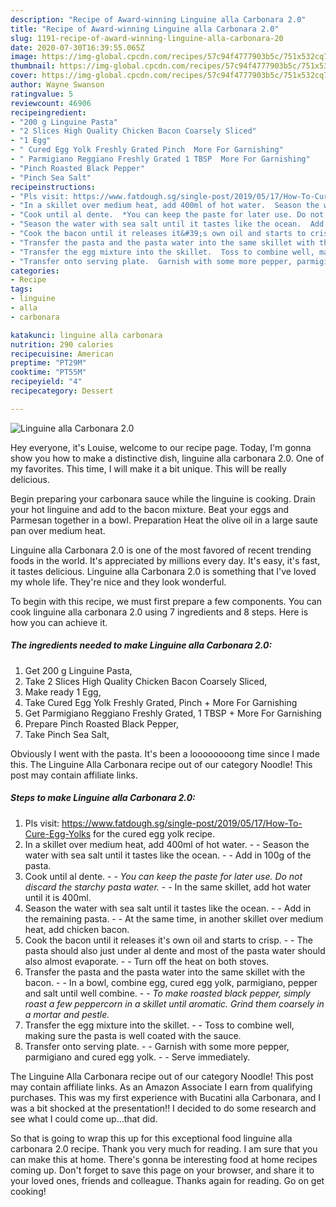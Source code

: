 ```yaml
---
description: "Recipe of Award-winning Linguine alla Carbonara 2.0"
title: "Recipe of Award-winning Linguine alla Carbonara 2.0"
slug: 1191-recipe-of-award-winning-linguine-alla-carbonara-20
date: 2020-07-30T16:39:55.065Z
image: https://img-global.cpcdn.com/recipes/57c94f4777903b5c/751x532cq70/linguine-alla-carbonara-20-recipe-main-photo.jpg
thumbnail: https://img-global.cpcdn.com/recipes/57c94f4777903b5c/751x532cq70/linguine-alla-carbonara-20-recipe-main-photo.jpg
cover: https://img-global.cpcdn.com/recipes/57c94f4777903b5c/751x532cq70/linguine-alla-carbonara-20-recipe-main-photo.jpg
author: Wayne Swanson
ratingvalue: 5
reviewcount: 46906
recipeingredient:
- "200 g Linguine Pasta"
- "2 Slices High Quality Chicken Bacon Coarsely Sliced"
- "1 Egg"
- " Cured Egg Yolk Freshly Grated Pinch  More For Garnishing"
- " Parmigiano Reggiano Freshly Grated 1 TBSP  More For Garnishing"
- "Pinch Roasted Black Pepper"
- "Pinch Sea Salt"
recipeinstructions:
- "Pls visit: https://www.fatdough.sg/single-post/2019/05/17/How-To-Cure-Egg-Yolks for the cured egg yolk recipe."
- "In a skillet over medium heat, add 400ml of hot water.  Season the water with sea salt until it tastes like the ocean.  Add in 100g of the pasta."
- "Cook until al dente.  *You can keep the paste for later use. Do not discard the starchy pasta water.*  In the same skillet, add hot water until it is 400ml."
- "Season the water with sea salt until it tastes like the ocean.  Add in the remaining pasta.  At the same time, in another skillet over medium heat, add chicken bacon."
- "Cook the bacon until it releases it&#39;s own oil and starts to crisp.  The pasta should also just under al dente and most of the pasta water should also almost evaporate.  Turn off the heat on both stoves."
- "Transfer the pasta and the pasta water into the same skillet with the bacon.  In a bowl, combine egg, cured egg yolk, parmigiano, pepper and salt until well combine.  *To make roasted black pepper, simply roast a few peppercorn in a skillet until aromatic. Grind them coarsely in a mortar and pestle.*"
- "Transfer the egg mixture into the skillet.  Toss to combine well, making sure the pasta is well coated with the sauce."
- "Transfer onto serving plate.  Garnish with some more pepper, parmigiano and cured egg yolk.  Serve immediately."
categories:
- Recipe
tags:
- linguine
- alla
- carbonara

katakunci: linguine alla carbonara 
nutrition: 290 calories
recipecuisine: American
preptime: "PT29M"
cooktime: "PT55M"
recipeyield: "4"
recipecategory: Dessert

---
```



![Linguine alla Carbonara 2.0](https://img-global.cpcdn.com/recipes/57c94f4777903b5c/751x532cq70/linguine-alla-carbonara-20-recipe-main-photo.jpg)

Hey everyone, it's Louise, welcome to our recipe page. Today, I'm gonna show you how to make a distinctive dish, linguine alla carbonara 2.0. One of my favorites. This time, I will make it a bit unique. This will be really delicious.

Begin preparing your carbonara sauce while the linguine is cooking. Drain your hot linguine and add to the bacon mixture. Beat your eggs and Parmesan together in a bowl. Preparation Heat the olive oil in a large saute pan over medium heat.

Linguine alla Carbonara 2.0 is one of the most favored of recent trending foods in the world. It's appreciated by millions every day. It's easy, it's fast, it tastes delicious. Linguine alla Carbonara 2.0 is something that I've loved my whole life. They're nice and they look wonderful.


To begin with this recipe, we must first prepare a few components. You can cook linguine alla carbonara 2.0 using 7 ingredients and 8 steps. Here is how you can achieve it.

<!--inarticleads1-->

##### The ingredients needed to make Linguine alla Carbonara 2.0:

1. Get 200 g Linguine Pasta,
1. Take 2 Slices High Quality Chicken Bacon Coarsely Sliced,
1. Make ready 1 Egg,
1. Take  Cured Egg Yolk Freshly Grated, Pinch + More For Garnishing
1. Get  Parmigiano Reggiano Freshly Grated, 1 TBSP + More For Garnishing
1. Prepare Pinch Roasted Black Pepper,
1. Take Pinch Sea Salt,


Obviously I went with the pasta. It&#39;s been a loooooooong time since I made this. The Linguine Alla Carbonara recipe out of our category Noodle! This post may contain affiliate links. 

<!--inarticleads2-->

##### Steps to make Linguine alla Carbonara 2.0:

1. Pls visit: https://www.fatdough.sg/single-post/2019/05/17/How-To-Cure-Egg-Yolks for the cured egg yolk recipe.
1. In a skillet over medium heat, add 400ml of hot water. -  - Season the water with sea salt until it tastes like the ocean. -  - Add in 100g of the pasta.
1. Cook until al dente. -  - *You can keep the paste for later use. Do not discard the starchy pasta water.* -  - In the same skillet, add hot water until it is 400ml.
1. Season the water with sea salt until it tastes like the ocean. -  - Add in the remaining pasta. -  - At the same time, in another skillet over medium heat, add chicken bacon.
1. Cook the bacon until it releases it&#39;s own oil and starts to crisp. -  - The pasta should also just under al dente and most of the pasta water should also almost evaporate. -  - Turn off the heat on both stoves.
1. Transfer the pasta and the pasta water into the same skillet with the bacon. -  - In a bowl, combine egg, cured egg yolk, parmigiano, pepper and salt until well combine. -  - *To make roasted black pepper, simply roast a few peppercorn in a skillet until aromatic. Grind them coarsely in a mortar and pestle.*
1. Transfer the egg mixture into the skillet. -  - Toss to combine well, making sure the pasta is well coated with the sauce.
1. Transfer onto serving plate. -  - Garnish with some more pepper, parmigiano and cured egg yolk. -  - Serve immediately.


The Linguine Alla Carbonara recipe out of our category Noodle! This post may contain affiliate links. As an Amazon Associate I earn from qualifying purchases. This was my first experience with Bucatini alla Carbonara, and I was a bit shocked at the presentation!! I decided to do some research and see what I could come up…that did. 

So that is going to wrap this up for this exceptional food linguine alla carbonara 2.0 recipe. Thank you very much for reading. I am sure that you can make this at home. There's gonna be interesting food at home recipes coming up. Don't forget to save this page on your browser, and share it to your loved ones, friends and colleague. Thanks again for reading. Go on get cooking!
